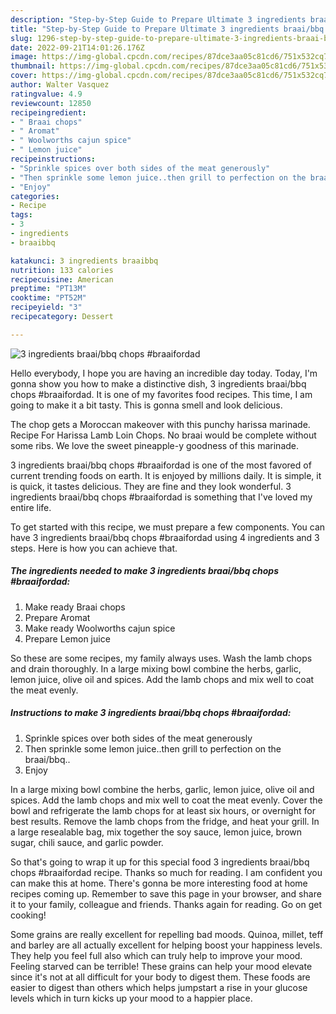 ```yaml
---
description: "Step-by-Step Guide to Prepare Ultimate 3 ingredients braai/bbq chops #braaifordad"
title: "Step-by-Step Guide to Prepare Ultimate 3 ingredients braai/bbq chops #braaifordad"
slug: 1296-step-by-step-guide-to-prepare-ultimate-3-ingredients-braai-bbq-chops-braaifordad
date: 2022-09-21T14:01:26.176Z
image: https://img-global.cpcdn.com/recipes/87dce3aa05c81cd6/751x532cq70/3-ingredients-braaibbq-chops-braaifordad-recipe-main-photo.jpg
thumbnail: https://img-global.cpcdn.com/recipes/87dce3aa05c81cd6/751x532cq70/3-ingredients-braaibbq-chops-braaifordad-recipe-main-photo.jpg
cover: https://img-global.cpcdn.com/recipes/87dce3aa05c81cd6/751x532cq70/3-ingredients-braaibbq-chops-braaifordad-recipe-main-photo.jpg
author: Walter Vasquez
ratingvalue: 4.9
reviewcount: 12850
recipeingredient:
- " Braai chops"
- " Aromat"
- " Woolworths cajun spice"
- " Lemon juice"
recipeinstructions:
- "Sprinkle spices over both sides of the meat generously"
- "Then sprinkle some lemon juice..then grill to perfection on the braai/bbq.."
- "Enjoy"
categories:
- Recipe
tags:
- 3
- ingredients
- braaibbq

katakunci: 3 ingredients braaibbq 
nutrition: 133 calories
recipecuisine: American
preptime: "PT13M"
cooktime: "PT52M"
recipeyield: "3"
recipecategory: Dessert

---
```



![3 ingredients braai/bbq chops #braaifordad](https://img-global.cpcdn.com/recipes/87dce3aa05c81cd6/751x532cq70/3-ingredients-braaibbq-chops-braaifordad-recipe-main-photo.jpg)

Hello everybody, I hope you are having an incredible day today. Today, I'm gonna show you how to make a distinctive dish, 3 ingredients braai/bbq chops #braaifordad. It is one of my favorites food recipes. This time, I am going to make it a bit tasty. This is gonna smell and look delicious.

The chop gets a Moroccan makeover with this punchy harissa marinade. Recipe For Harissa Lamb Loin Chops. No braai would be complete without some ribs. We love the sweet pineapple-y goodness of this marinade.

3 ingredients braai/bbq chops #braaifordad is one of the most favored of current trending foods on earth. It is enjoyed by millions daily. It is simple, it is quick, it tastes delicious. They are fine and they look wonderful. 3 ingredients braai/bbq chops #braaifordad is something that I've loved my entire life.


To get started with this recipe, we must prepare a few components. You can have 3 ingredients braai/bbq chops #braaifordad using 4 ingredients and 3 steps. Here is how you can achieve that.

<!--inarticleads1-->

##### The ingredients needed to make 3 ingredients braai/bbq chops #braaifordad:

1. Make ready  Braai chops
1. Prepare  Aromat
1. Make ready  Woolworths cajun spice
1. Prepare  Lemon juice


So these are some recipes, my family always uses. Wash the lamb chops and drain thoroughly. In a large mixing bowl combine the herbs, garlic, lemon juice, olive oil and spices. Add the lamb chops and mix well to coat the meat evenly. 

<!--inarticleads2-->

##### Instructions to make 3 ingredients braai/bbq chops #braaifordad:

1. Sprinkle spices over both sides of the meat generously
1. Then sprinkle some lemon juice..then grill to perfection on the braai/bbq..
1. Enjoy


In a large mixing bowl combine the herbs, garlic, lemon juice, olive oil and spices. Add the lamb chops and mix well to coat the meat evenly. Cover the bowl and refrigerate the lamb chops for at least six hours, or overnight for best results. Remove the lamb chops from the fridge, and heat your grill. In a large resealable bag, mix together the soy sauce, lemon juice, brown sugar, chili sauce, and garlic powder. 

So that's going to wrap it up for this special food 3 ingredients braai/bbq chops #braaifordad recipe. Thanks so much for reading. I am confident you can make this at home. There's gonna be more interesting food at home recipes coming up. Remember to save this page in your browser, and share it to your family, colleague and friends. Thanks again for reading. Go on get cooking!

Some grains are really excellent for repelling bad moods. Quinoa, millet, teff and barley are all actually excellent for helping boost your happiness levels. They help you feel full also which can truly help to improve your mood. Feeling starved can be terrible! These grains can help your mood elevate since it's not at all difficult for your body to digest them. These foods are easier to digest than others which helps jumpstart a rise in your glucose levels which in turn kicks up your mood to a happier place.
